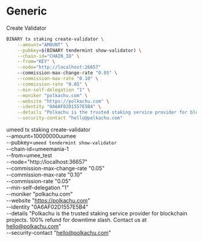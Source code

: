 # Generic

Create Validator

```bash
BINARY tx staking create-validator \
    --amount="AMOUNT" \
    --pubkey=$(BINARY tendermint show-validator) \
    --chain-id="CHAIN_ID" \
    --from="KEY" \
    --node="http://localhost:26657"
    --commission-max-change-rate "0.05" \
    --commission-max-rate "0.10" \
    --commission-rate "0.05" \
    --min-self-delegation "1" \
    --moniker "polkachu.com" \
    --website "https://polkachu.com" \
    --identity "0A6AF02D1557E5B4" \
    --details "Polkachu is the trusted staking service provider for blockchain projects. 100% refund for downtime slash. Contact us at hello@polkachu.com" \
    --security-contact "hello@polkachu.com"
```

umeed tx staking create-validator \
 --amount=10000000uumee \
 --pubkey=`umeed tendermint show-validator` \
 --chain-id=umeemania-1 \
 --from=umee_test \
 --node="http://localhost:36657" \
 --commission-max-change-rate "0.05" \
 --commission-max-rate "0.10" \
 --commission-rate "0.05" \
 --min-self-delegation "1" \
 --moniker "polkachu.com" \
 --website "https://polkachu.com" \
 --identity "0A6AF02D1557E5B4" \
 --details "Polkachu is the trusted staking service provider for blockchain projects. 100% refund for downtime slash. Contact us at hello@polkachu.com" \
 --security-contact "hello@polkachu.com"
